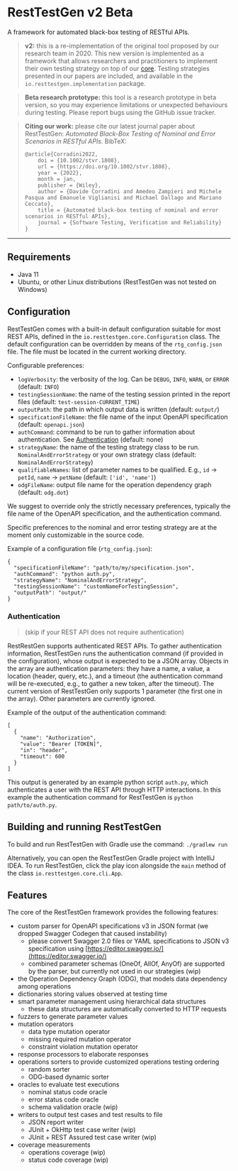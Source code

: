 # RestTestGen v2 Beta

A framework for automated black-box testing of RESTful APIs.

> **v2:** this is a re-implementation of the original tool proposed by our research team in 2020. This new version is implemented as a framework that allows researchers and practitioners to implement their own testing strategy on top of our [core](#core-features). Testing strategies presented in our papers are included, and available in the `io.resttestgen.implementation` package.

> **Beta research prototype:** this tool is a research prototype in beta version, so you may experience limitations or unexpected behaviours during testing. Please report bugs using the GitHub issue tracker.

> **Citing our work:** please cite our latest journal paper about RestTestGen: *Automated Black-Box Testing of Nominal and Error Scenarios in RESTful APIs*. BibTeX:
> ```
> @article{Corradini2022,
>     doi = {10.1002/stvr.1808},
>     url = {https://doi.org/10.1002/stvr.1808},
>     year = {2022},
>     month = jan,
>     publisher = {Wiley},
>     author = {Davide Corradini and Amedeo Zampieri and Michele Pasqua and Emanuele Viglianisi and Michael Dallago and Mariano Ceccato},
>     title = {Automated black-box testing of nominal and error scenarios in RESTful APIs},
>     journal = {Software Testing, Verification and Reliability}
> }
> ```

---

## Requirements
- Java 11
- Ubuntu, or other Linux distributions (RestTestGen was not tested on Windows)

## Configuration
RestTestGen comes with a built-in default configuration suitable for most REST APIs, defined in the `io.resttestgen.core.Configuration` class. The default configuration can be overridden by means of the `rtg_config.json` file. The file must be located in the current working directory.

Configurable preferences:
- `logVerbosity`: the verbosity of the log. Can be `DEBUG`, `INFO`, `WARN`, or `ERROR` (default: `INFO`)
- `testingSessionName`: the name of the testing session printed in the report files (default: `test-session-CURRENT_TIME`)
- `outputPath`: the path in which output data is written (default: `output/`)
- `specificationFileName`: the file name of the input OpenAPI specification (default: `openapi.json`)
- `authCommand`: command to be run to gather information about authentication. See [Authentication](#auth) (default: none)
- `strategyName`: the name of the testing strategy class to be run. `NominalAndErrorStrategy` or your own strategy class (default: `NominalAndErrorStrategy`)
- `qualifiableNames`: list of parameter names to be qualified. E.g., `id` -> `petId`, `name` -> `petName` (default: `['id', 'name']`)
- `odgFileName`: output file name for the operation dependency graph (default: `odg.dot`)

We suggest to override only the strictly necessary preferences, typically the file name of the OpenAPI specification, and the authentication command.

Specific preferences to the nominal and error testing strategy are at the moment only customizable in the source code.

Example of a configuration file (`rtg_config.json`):
```
{
  "specificationFileName": "path/to/my/specification.json",
  "authCommand": "python auth.py",
  "strategyName": "NominalAndErrorStrategy",
  "testingSessionName": "customNameForTestingSession",
  "outputPath": "output/"
}
```

### <a id="auth"></a>Authentication
> (skip if your REST API does not require authentication)

RestRestGen supports authenticated REST APIs. To gather authentication information, RestTestGen runs the authentication command (if provided in the configuration), whose output is expected to be a JSON array. Objects in the array are authentication parameters: they have a name, a value, a location (header, query, etc.), and a timeout (the authentication command will be re-executed, e.g., to gather a new token, after the timeout). The current version of RestTestGen only supports 1 parameter (the first one in the array). Other parameters are currently ignored.


Example of the output of the authentication command:
```
[
  {
    "name": "Authorization",
    "value": "Bearer [TOKEN]",
    "in": "header",
    "timeout": 600
  }
]
```
This output is generated by an example python script `auth.py`, which authenticates a user with the REST API through HTTP interactions. In this example the authentication command for RestTestGen is `python path/to/auth.py`.

## Building and running RestTestGen
To build and run RestTestGen with Gradle use the command: `./gradlew run`

Alternatively, you can open the RestTestGen Gradle project with IntelliJ IDEA. To run RestTestGen, click the play icon alongside the `main` method of the class `io.resttestgen.core.cli.App`.

## <a id="core-features"></a> Features
The core of the RestTestGen framework provides the following features:
- custom parser for OpenAPI specifications v3 in JSON format (we dropped Swagger Codegen that caused instability)
  - please convert Swagger 2.0 files or YAML specifications to JSON v3 specification using [https://editor.swagger.io/](https://editor.swagger.io/)
  - combined parameter schemas (OneOf, AllOf, AnyOf) are supported by the parser, but currently not used in our strategies (wip)
- the Operation Dependency Graph (ODG), that models data dependency among operations
- dictionaries storing values observed at testing time
- smart parameter management using hierarchical data structures
  - these data structures are automatically converted to HTTP requests
- fuzzers to generate parameter values
- mutation operators
  - data type mutation operator
  - missing required mutation operator
  - constraint violation mutation operator
- response processors to elaborate responses
- operations sorters to provide customized operations testing ordering
  - random sorter
  - ODG-based dynamic sorter
- oracles to evaluate test executions
  - nominal status code oracle
  - error status code oracle
  - schema validation oracle (wip)
- writers to output test cases and test results to file
  - JSON report writer
  - JUnit + OkHttp test case writer (wip)
  - JUnit + REST Assured test case writer (wip)
- coverage measurements
  - operations coverage (wip)
  - status code coverage (wip)